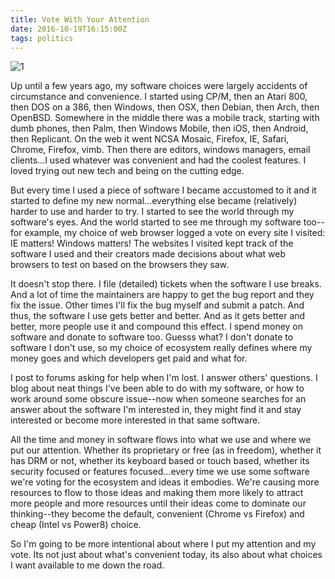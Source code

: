```yaml
---
title: Vote With Your Attention
date: 2016-10-19T16:15:00Z
tags: politics
---
```

![1]

Up until a few years ago, my software choices were largely accidents of circumstance and convenience. I started using CP/M, then an Atari 800, then DOS on a 386, then Windows, then OSX, then Debian, then Arch, then OpenBSD. Somewhere in the middle there was a mobile track, starting with dumb phones, then Palm, then Windows Mobile, then iOS, then Android, then Replicant. On the web it went NCSA Mosaic, Firefox, IE, Safari, Chrome, Firefox, vimb. Then there are editors, windows managers, email clients...I used whatever was convenient and had the coolest features. I loved trying out new tech and being on the cutting edge.

But every time I used a piece of software I became accustomed to it and it started to define my new normal...everything else became (relatively) harder to use and harder to try. I started to see the world through my software's eyes. And the world started to see me through my software too--for example, my choice of web browser logged a vote on every site I visited: IE matters! Windows matters! The websites I visited kept track of the software I used and their creators made decisions about what web browsers to test on based on the browsers they saw.

It doesn't stop there. I file (detailed) tickets when the software I use breaks. And a lot of time the maintainers are happy to get the bug report and they fix the issue. Other times I'll fix the bug myself and submit a patch. And thus, the software I use gets better and better. And as it gets better and better, more people use it and compound this effect. I spend money on software and donate to software too. Guesss what? I don't donate to software I don't use, so my choice of ecosystem really defines where my money goes and which developers get paid and what for.

I post to forums asking for help when I'm lost. I answer others' questions. I blog about neat things I've been able to do with my software, or how to work around some obscure issue--now when someone searches for an answer about the software I'm interested in, they might find it and stay interested or become more interested in that same software.

All the time and money in software flows into what we use and where we put our attention. Whether its proprietary or free (as in freedom), whether it has DRM or not, whether its keyboard based or touch based, whether its security focused or features focused...every time we use some software we're voting for the ecosystem and ideas it embodies. We're causing more resources to flow to those ideas and making them more likely to attract more people and more resources until their ideas come to dominate our thinking--they become the default, convenient (Chrome vs Firefox) and cheap (Intel vs Power8) choice.

So I'm going to be more intentional about where I put my attention and my vote. Its not just about what's convenient today, its also about what choices I want available to me down the road.

[1]: https://ggr_com.s3.amazonaws.com/images/unsupported.png
